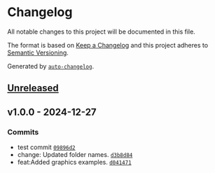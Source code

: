 # Changelog

All notable changes to this project will be documented in this file.

The format is based on [Keep a Changelog](https://keepachangelog.com/en/1.0.0/)
and this project adheres to [Semantic Versioning](https://semver.org/spec/v2.0.0.html).

Generated by [`auto-changelog`](https://github.com/CookPete/auto-changelog).

## [Unreleased](https://github.com/hpreksha/training/compare/v1.0.0...HEAD)

## v1.0.0 - 2024-12-27

### Commits

- test commit [`09896d2`](https://github.com/hpreksha/training/commit/09896d2b0430cfa6ac945582c549ba590b5bbf47)
- change: Updated folder names. [`d3b8d84`](https://github.com/hpreksha/training/commit/d3b8d84fe9227d9b8bd5415ad4db357ac6e35de2)
- feat:Added graphics examples. [`d041471`](https://github.com/hpreksha/training/commit/d04147137adad9564f3fa2e36374486dfe465f5b)
